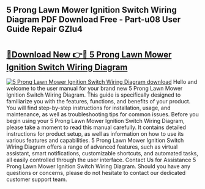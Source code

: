 ## 5 Prong Lawn Mower Ignition Switch Wiring Diagram PDF Download Free - Part-u08 User Guide Repair GZIu4

# <h2><a href="http://dfk0mpo.blite.top/?on=5+Prong+Lawn+Mower+Ignition+Switch+Wiring+Diagram">🔗Download New 👉🔴 5 Prong Lawn Mower Ignition Switch Wiring Diagram</a></h2>

[![5 Prong Lawn Mower Ignition Switch Wiring Diagram download](https://i.imgur.com/lujVjoI.png)](http://dfk0mpo.blite.top/?on=5+Prong+Lawn+Mower+Ignition+Switch+Wiring+Diagram)
Hello and welcome to the user manual for your brand new 5 Prong Lawn Mower Ignition Switch Wiring Diagram. This guide is specifically designed to familiarize you with the features, functions, and benefits of your product. You will find step-by-step instructions for installation, usage, and maintenance, as well as troubleshooting tips for common issues. Before you begin using your 5 Prong Lawn Mower Ignition Switch Wiring Diagram, please take a moment to read this manual carefully. It contains detailed instructions for product setup, as well as information on how to use its various features and capabilities. 5 Prong Lawn Mower Ignition Switch Wiring Diagram offers a range of advanced features, such as virtual assistant, smart notifications, customizable shortcuts, and automated tasks, all easily controlled through the user interface. Contact Us for Assistance 5 Prong Lawn Mower Ignition Switch Wiring Diagram. Should you have any questions or concerns, please do not hesitate to contact our dedicated customer support team.
